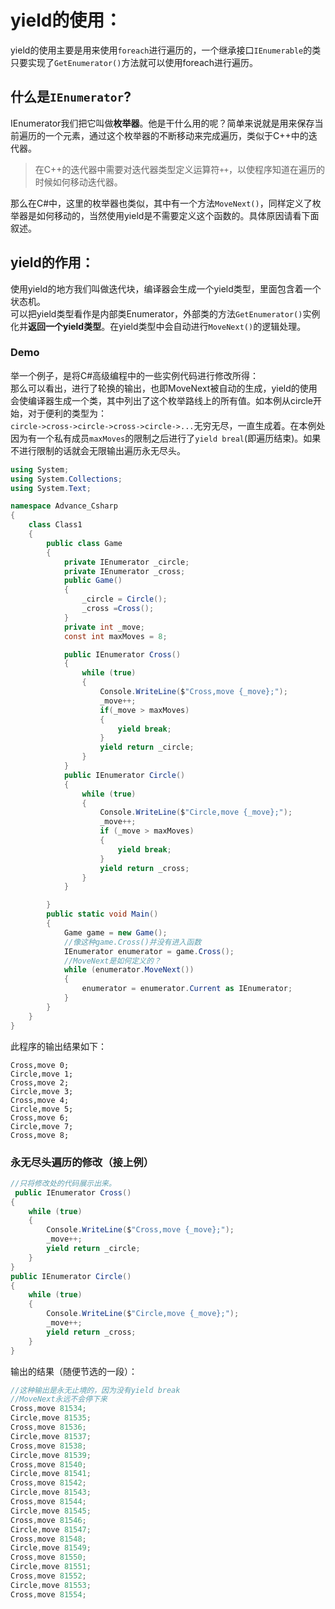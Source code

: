 # yield的使用：
yield的使用主要是用来使用`foreach`进行遍历的，一个继承接口`IEnumerable`的类只要实现了`GetEnumerator()`方法就可以使用foreach进行遍历。  

## 什么是`IEnumerator`?
IEnumerator我们把它叫做**枚举器**。他是干什么用的呢？简单来说就是用来保存当前遍历的一个元素，通过这个枚举器的不断移动来完成遍历，类似于C++中的迭代器。  
>在C++的迭代器中需要对迭代器类型定义运算符`++`，以使程序知道在遍历的时候如何移动迭代器。

那么在C#中，这里的枚举器也类似，其中有一个方法`MoveNext()`，同样定义了枚举器是如何移动的，当然使用yield是不需要定义这个函数的。具体原因请看下面叙述。

## yield的作用：
使用yield的地方我们叫做迭代块，编译器会生成一个yield类型，里面包含着一个状态机。  
可以把yield类型看作是内部类Enumerator，外部类的方法`GetEnumerator()`实例化并**返回一个yield类型**。在yield类型中会自动进行`MoveNext()`的逻辑处理。  
### Demo
举一个例子，是将C#高级编程中的一些实例代码进行修改所得：  
那么可以看出，进行了轮换的输出，也即MoveNext被自动的生成，yield的使用会使编译器生成一个类，其中列出了这个枚举路线上的所有值。如本例从circle开始，对于便利的类型为：  
`circle->cross->circle->cross->circle->...`无穷无尽，一直生成着。在本例处因为有一个私有成员`maxMoves`的限制之后进行了`yield breal`(即遍历结束)。如果不进行限制的话就会无限输出遍历永无尽头。
```csharp
using System;
using System.Collections;
using System.Text;

namespace Advance_Csharp
{
    class Class1
    {
        public class Game
        {
            private IEnumerator _circle;
            private IEnumerator _cross;
            public Game()
            {
                _circle = Circle();
                _cross =Cross();
            }
            private int _move;
            const int maxMoves = 8;

            public IEnumerator Cross()
            {
                while (true)
                {
                    Console.WriteLine($"Cross,move {_move};");
                    _move++;
                    if(_move > maxMoves)
                    {
                        yield break;
                    }
                    yield return _circle;
                }
            }
            public IEnumerator Circle()
            {
                while (true)
                {
                    Console.WriteLine($"Circle,move {_move};");
                    _move++;
                    if (_move > maxMoves)
                    {
                        yield break;
                    }
                    yield return _cross;
                }
            }

        }
        public static void Main()
        {
            Game game = new Game();
            //像这种game.Cross()并没有进入函数
            IEnumerator enumerator = game.Cross();
            //MoveNext是如何定义的？
            while (enumerator.MoveNext())
            {
                enumerator = enumerator.Current as IEnumerator;
            }
        }
    }
}

```
此程序的输出结果如下：  
```
Cross,move 0;
Circle,move 1;
Cross,move 2;
Circle,move 3;
Cross,move 4;
Circle,move 5;
Cross,move 6;
Circle,move 7;
Cross,move 8;
```

### 永无尽头遍历的修改（接上例）
```csharp
//只将修改处的代码展示出来。
 public IEnumerator Cross()
{
    while (true)
    {
        Console.WriteLine($"Cross,move {_move};");
        _move++;
        yield return _circle;
    }
}
public IEnumerator Circle()
{
    while (true)
    {
        Console.WriteLine($"Circle,move {_move};");
        _move++;
        yield return _cross;
    }
}
```
输出的结果（随便节选的一段）：  
```csharp
//这种输出是永无止境的，因为没有yield break
//MoveNext永远不会停下来
Cross,move 81534;
Circle,move 81535;
Cross,move 81536;
Circle,move 81537;
Cross,move 81538;
Circle,move 81539;
Cross,move 81540;
Circle,move 81541;
Cross,move 81542;
Circle,move 81543;
Cross,move 81544;
Circle,move 81545;
Cross,move 81546;
Circle,move 81547;
Cross,move 81548;
Circle,move 81549;
Cross,move 81550;
Circle,move 81551;
Cross,move 81552;
Circle,move 81553;
Cross,move 81554;
```